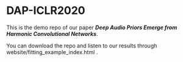 # DAP-ICLR2020

This is the demo repo of our paper ***Deep Audio Priors Emerge from Harmonic Convolutional Networks***.

You can download the repo and listen to our results through website/fitting_example_index.html .